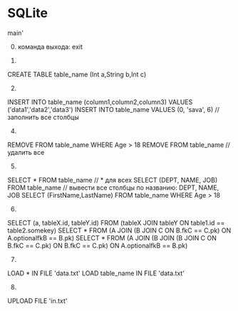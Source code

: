 # SQLite
main'

0) команда выхода: exit

1)
CREATE TABLE table_name (Int a,String b,Int c)

2)
INSERT INTO table_name (column1,column2,column3) VALUES ('data1','data2','data3')
INSERT INTO table_name VALUES (0, 'sava', 6)             // заполнить все столбцы

4)
REMOVE FROM table_name WHERE Age > 18
REMOVE FROM table_name                      // удалить все

5)
SELECT * FROM table_name                                           // * для всех
SELECT (DEPT, NAME, JOB) FROM table_name                           // вывести все столбцы по названию: DEPT, NAME, JOB
SELECT (FirstName,LastName) FROM table_name WHERE Age > 18

6)
SELECT (a, tableX.id, tableY.id) FROM (tableX JOIN tableY ON table1.id == table2.somekey)
SELECT * FROM (A JOIN (B JOIN C ON B.fkC == C.pk) ON A.optionalfkB == B.pk)
SELECT * FROM (A JOIN (B JOIN (B JOIN C ON B.fkC == C.pk) ON B.fkC == C.pk) ON A.optionalfkB == B.pk)

7)
LOAD * IN FILE 'data.txt'
LOAD table_name IN FILE 'data.txt'

8)
UPLOAD FILE 'in.txt'
